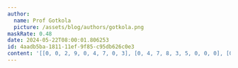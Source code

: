 ```yaml
---
author:
  name: Prof Gotkola
  picture: /assets/blog/authors/gotkola.png
maskRate: 0.48
date: 2024-05-22T08:00:01.806253
id: 4aadb5ba-1811-11ef-9f85-c95db626c0e3
content: '[[0, 0, 2, 9, 0, 4, 7, 0, 3], [0, 4, 7, 8, 3, 5, 0, 0, 0], [0, 0, 0, 7, 1, 2, 0, 5, 0], [0, 1, 8, 0, 4, 6, 0, 0, 5], [0, 9, 0, 5, 0, 7, 6, 8, 1], [0, 0, 6, 0, 8, 0, 3, 0, 0], [2, 8, 1, 6, 0, 3, 0, 4, 7], [0, 7, 0, 4, 0, 0, 8, 2, 0], [4, 6, 0, 0, 0, 8, 1, 0, 0]]'
---
```

